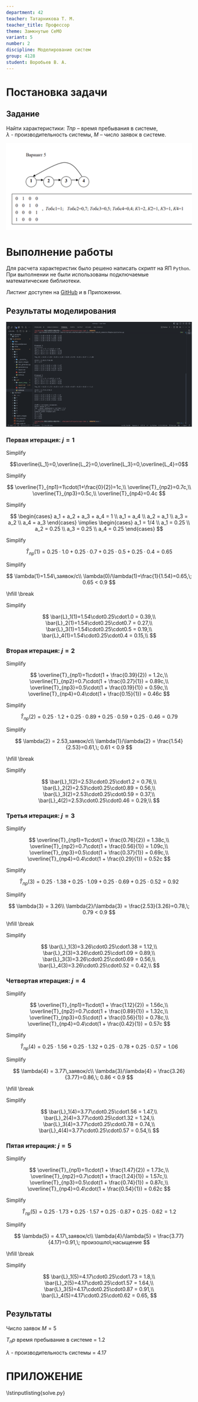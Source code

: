 ```yaml
---
department: 42
teacher: Татарникова Т. М.
teacher_title: Профессор
theme: Замкнутые СеМО
variant: 5
number: 2
discipline: Моделирование систем
group: 4128
student: Воробьев В. А.
---
```


# Постановка задачи

## Задание

Найти характеристики: $Тпр$ – время пребывания в системе,  
$\lambda$ - производительность системы, $М$ – число заявок в системе.

![Вариант задания](report_images/image.png)

# Выполнение работы

Для расчета характеристик было решено написать скрипт на ЯП `Python`. При выполнении
не были использованы подключаемые математические библиотеки.

Листинг доступен на [GitHub](https://github.com/vladcto/suai-labs/blob/main/6_semester/МодСис/дз2/solve.py) и в Приложении.

## Результаты моделирования

![Результат выполнения скрипта](report_images/image-1.png)

### Первая итерация: $j=1$

Simplify

$$\overline{L_1}=0,\overline{L_2}=0,\overline{L_3}=0,\overline{L_4}=0$$

Simplify

$$
\overline{T}_{пр1}=1\cdot(1+\frac{0}{2})=1c,\\
\overline{T}_{пр2}=0.7c,\\
\overline{T}_{пр3}=0.5c,\\
\overline{T}_{пр4}=0.4c
$$

Simplify

$$
\begin{cases}
a_1 + a_2 + a_3 + a_4 = 1 \\
a_1 = a_4 \\
a_2 = a_1 \\
a_3 = a_2 \\
a_4 = a_3
\end{cases}
\implies
\begin{cases}
a_1 = 1/4 \\
a_1 = 0.25 \\
a_2 = 0.25 \\
a_3 = 0.25 \\
a_4 = 0.25
\end{cases}
$$

Simplify

$$\bar{T}_{пр}(1) = 0.25\cdot1.0 + 0.25\cdot0.7 + 0.25\cdot0.5 + 0.25\cdot0.4 = 0.65$$

Simplify

$$
\lambda(1)=1.54\,заявок/c\\
\lambda(0)/\lambda(1)=\frac{1}{1.54}=0.65,\; 0.65 < 0.9
$$

\hfill \break

Simplify

$$
\bar{L}_1(1)=1.54\cdot0.25\cdot1.0 = 0.39,\\
\bar{L}_2(1)=1.54\cdot0.25\cdot0.7 = 0.27,\\
\bar{L}_3(1)=1.54\cdot0.25\cdot0.5 = 0.19,\\
\bar{L}_4(1)=1.54\cdot0.25\cdot0.4 = 0.15,\\
$$

### Вторая итерация: $j=2$

Simplify

$$
\overline{T}_{пр1}=1\cdot(1 + \frac{0.39}{2}) = 1.2c,\\
\overline{T}_{пр2}=0.7\cdot(1 + \frac{0.27}{1}) = 0.89c,\\
\overline{T}_{пр3}=0.5\cdot(1 + \frac{0.19}{1}) = 0.59c,\\
\overline{T}_{пр4}=0.4\cdot(1 + \frac{0.15}{1}) = 0.46c
$$

Simplify

$$
\bar{T}_{пр}(2) = 0.25\cdot1.2 + 0.25\cdot0.89 + 0.25\cdot0.59 + 0.25\cdot0.46 = 0.79
$$

Simplify

$$
\lambda{2} = 2.53,заявок/c\\
\lambda{1}/\lambda{2} = \frac{1.54}{2.53}=0.61,\; 0.61 < 0.9
$$

\hfill \break

Simplify

$$
\bar{L}_1(2)=2.53\cdot0.25\cdot1.2 = 0.76,\\
\bar{L}_2(2)=2.53\cdot0.25\cdot0.89 = 0.56,\\
\bar{L}_3(2)=2.53\cdot0.25\cdot0.59 = 0.37,\\
\bar{L}_4(2)=2.53\cdot0.25\cdot0.46 = 0.29,\\
$$

### Третья итерация: $j=3$

Simplify

$$
\overline{T}_{пр1}=1\cdot(1 + \frac{0.76}{2}) = 1.38c,\\
\overline{T}_{пр2}=0.7\cdot(1 + \frac{0.56}{1}) = 1.09c,\\
\overline{T}_{пр3}=0.5\cdot(1 + \frac{0.37}{1}) = 0.69c,\\
\overline{T}_{пр4}=0.4\cdot(1 + \frac{0.29}{1}) = 0.52c
$$

Simplify

$$
\bar{T}_{пр}(3)= 0.25\cdot1.38 + 0.25\cdot1.09 + 0.25\cdot0.69 + 0.25\cdot0.52 = 0.92
$$

Simplify

$$
\lambda{3} = 3.26\\
\lambda{2}/\lambda{3} = \frac{2.53}{3.26}=0.78,\; 0.79 < 0.9
$$

\hfill \break

Simplify

$$
\bar{L}_1(3)=3.26\cdot0.25\cdot1.38 = 1.12,\\
\bar{L}_2(3)=3.26\cdot0.25\cdot1.09 = 0.89,\\
\bar{L}_3(3)=3.26\cdot0.25\cdot0.69 = 0.56,\\
\bar{L}_4(3)=3.26\cdot0.25\cdot0.52 = 0.42,\\
$$

### Четвертая итерация: $j=4$

Simplify

$$
\overline{T}_{пр1}=1\cdot(1 + \frac{1.12}{2}) = 1.56c,\\
\overline{T}_{пр2}=0.7\cdot(1 + \frac{0.89}{1}) = 1.32c,\\
\overline{T}_{пр3}=0.5\cdot(1 + \frac{0.56}{1}) = 0.78c,\\
\overline{T}_{пр4}=0.4\cdot(1 + \frac{0.42}{1}) = 0.57c
$$

Simplify

$$
\bar{T}_{пр}(4)= 0.25\cdot1.56 + 0.25\cdot1.32 + 0.25\cdot0.78 + 0.25\cdot0.57 = 1.06
$$

Simplify

$$
\lambda{4} = 3.77\,заявок/c\\
\lambda{3}/\lambda{4} = \frac{3.26}{3.77}=0.86,\; 0.86 < 0.9
$$

\hfill \break

Simplify

$$
\bar{L}_1(4)=3.77\cdot0.25\cdot1.56 = 1.47,\\
\bar{L}_2(4)=3.77\cdot0.25\cdot1.32 = 1.24,\\
\bar{L}_3(4)=3.77\cdot0.25\cdot0.78 = 0.74,\\
\bar{L}_4(4)=3.77\cdot0.25\cdot0.57 = 0.54,\\
$$

### Пятая итерация: $j=5$

Simplify

$$
\overline{T}_{пр1}=1\cdot(1 + \frac{1.47}{2}) = 1.73c,\\
\overline{T}_{пр2}=0.7\cdot(1 + \frac{1.24}{1}) = 1.57c,\\
\overline{T}_{пр3}=0.5\cdot(1 + \frac{0.74}{1}) = 0.87c,\\
\overline{T}_{пр4}=0.4\cdot(1 + \frac{0.54}{1}) = 0.62c
$$

Simplify

$$
\bar{T}_{пр}(5) =  0.25\cdot1.73 + 0.25\cdot1.57 + 0.25\cdot0.87 + 0.25\cdot0.62 = 1.2
$$

Simplify

$$
\lambda{5} = 4.17\,заявок/c\\
\lambda{4}/\lambda{5} = \frac{3.77}{4.17}=0.91,\; произошло\;насыщение
$$

\hfill \break

Simplify

$$
\bar{L}_1(5)=4.17\cdot0.25\cdot1.73 = 1.8,\\
\bar{L}_2(5)=4.17\cdot0.25\cdot1.57 = 1.64,\\
\bar{L}_3(5)=4.17\cdot0.25\cdot0.87 = 0.91,\\
\bar{L}_4(5)=4.17\cdot0.25\cdot0.62 = 0.65,
$$

## Результаты

Число заявок $M = 5$

$Т_пр$ время пребывание в системе = $1.2$

$\lambda$ - производительность системы = $4.17$

# ПРИЛОЖЕНИЕ <suaidoc-center>

\lstinputlisting{solve.py}